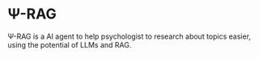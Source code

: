 # Ψ-RAG
Ψ-RAG is a AI agent to help psychologist to research about topics easier, using the potential of LLMs and RAG.
